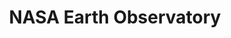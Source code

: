 ---
facebook: https://facebook.com/nasaearth
guide: nasaearthobservatory
instagram: http://instagram.com/NASAEarth
logohandle: nasagov_earthobservatory
sort: nasa
title: NASA Earth Observatory
twitter: https://x.com/nasaearth
website: https://earthobservatory.nasa.gov/
---